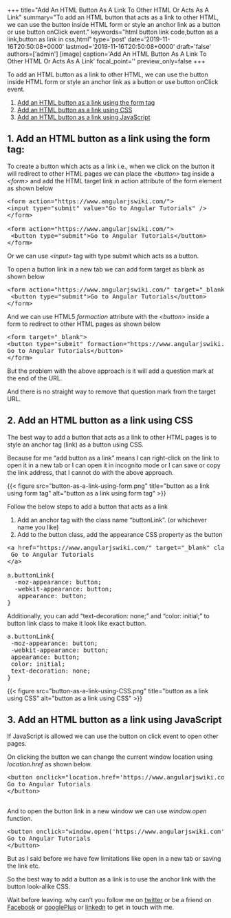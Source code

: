 +++
title="Add An HTML Button As A Link To Other HTML Or Acts As A Link"
summary="To add an HTML button that acts as a link to other HTML, we can use the button inside HTML form or style an anchor link as a button or use button onClick event."
keywords="html button link code,button as a link,button as link in css,html"
type='post'
date='2019-11-16T20:50:08+0000'
lastmod='2019-11-16T20:50:08+0000'
draft='false'
authors=['admin']
[image]
caption='Add An HTML Button As A Link To Other HTML Or Acts As A Link'
focal_point=''
preview_only=false
+++








To add an HTML button as a link to other HTML, we can use the button inside HTML form or style an anchor link as a button or use button onClick event.

<ol><li><a href="#step-1">Add an HTML button as a link using the form tag</a></li><li><a href="#step-2">Add an HTML button as a link using CSS</a></li><li><a href="#step-3">Add an HTML button as a link using JavaScript</a></li></ol>

## 1. Add an HTML button as a link using the form tag:

To create a button which acts as a link i.e., when we click on the button it will redirect to other HTML pages we can place the <em>&lt;button&gt;&nbsp;</em>tag inside a <em>&lt;form&gt;</em> and add the HTML target link in action attribute of the form element as shown below

<pre>&lt;form action="https://www.angularjswiki.com/"&gt;
&lt;input type="submit" value="Go to Angular Tutorials" /&gt;
&lt;/form&gt;

&lt;form action="https://www.angularjswiki.com/"&gt; 
 &lt;button type="submit"&gt;Go to Angular Tutorials&lt;/button&gt; 
&lt;/form&gt;</pre>

Or we can use <em>&lt;input&gt;</em> tag with type submit which acts as a button.

To open a button link in a new tab we can add form target as blank as shown below

<pre>&lt;form action="https://www.angularjswiki.com/" target="_blank"&gt; 
 &lt;button type="submit"&gt;Go to Angular Tutorials&lt;/button&gt; 
&lt;/form&gt;</pre>

And we can use HTML5 <em>formaction</em> attribute with the <em>&lt;button&gt;</em> inside a form to redirect to other HTML pages as shown below

<pre>&lt;form target="_blank"&gt;
&lt;button type="submit" formaction="https://www.angularjswiki.com/"&gt;
Go to Angular Tutorials&lt;/button&gt;
&lt;/form&gt;</pre>

But the problem with the above approach is it will add a question mark at the end of the URL.

And there is no straight way to remove that question mark from the target URL.

## 2. Add an HTML button as a link using CSS

The best way to add a button that acts as a link to other HTML pages is to style an anchor tag (link) as a button using CSS.

Because for me “add button as a link” means I can right-click on the link to open it in a new tab or I can open it in incognito mode or I can save or copy the link address, that I cannot do with the above approach.

{{< figure src="button-as-a-link-using-form.png" title="button as a link using form tag" alt="button as a link using form tag" >}}

Follow the below steps to add a button that acts as a link

<ol><li>Add an anchor tag with the class name “buttonLink”. (or whichever name you like)</li><li>Add to the button class, add the appearance CSS property as the button</li></ol>

<pre>&lt;a href="https://www.angularjswiki.com/" target="_blank" class="buttonLink"&gt;
 Go to Angular Tutorials
&lt;/a&gt; 

a.buttonLink{
  -moz-appearance: button; 
  -webkit-appearance: button;
   appearance: button;   
}</pre>

Additionally, you can add “text-decoration: none;” and “color: initial;” to button link class to make it look like exact button.

<pre>a.buttonLink{
 -moz-appearance: button; 
 -webkit-appearance: button;
 appearance: button; 
 color: initial;
 text-decoration: none;
}</pre>

{{< figure src="button-as-a-link-using-CSS.png" title="button as a link using CSS" alt="button as a link using CSS" >}}

## 3. Add an HTML button as a link using JavaScript

If JavaScript is allowed we can use the button on click event to open other pages.

On clicking the button we can change the current window location using <em>location.href</em> as shown below.

<pre>&lt;button onclick="location.href='https://www.angularjswiki.com';"&gt; 
Go to Angular Tutorials
&lt;/button&gt;

</pre>

And to open the button link in a new window we can use <em>window.open</em> function.

<pre>&lt;button onclick="window.open('https://www.angularjswiki.com')"&gt; 
Go to Angular Tutorials
&lt;/button&gt;</pre>

But as I said before we have few limitations like open in a new tab or saving the link etc.

So the best way to add a button as a link is to use the anchor link with the button look-alike CSS.

Wait before leaving.
why can’t you follow me on <a href="https://twitter.com/arungudelli" target="_blank">twitter</a> or be a friend on <a href="https://www.facebook.com/gudelliArun" target="_blank">Facebook</a> or <a href="https://plus.google.com/+ArunkumarGudelli" target="_blank">googlePlus</a> or <a href="https://www.linkedin.com/in/arungudelli/" target="_blank">linkedn</a> to get in touch with me.







